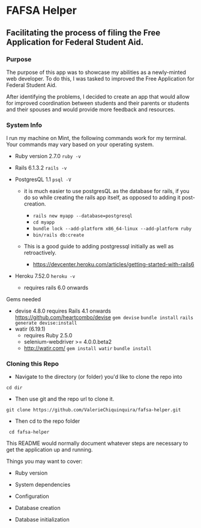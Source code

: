 # FAFSA Helper
## Facilitating the process of filing the Free Application for Federal Student Aid.

### Purpose

The purpose of this app was to showcase my abilities as a newly-minted web developer. To do this, I was tasked to improved the Free Application for Federal Student Aid.

After identifying the problems, I decided to create an app that would allow for improved coordination between students and their parents or students and their spouses and would provide more feedback and resources.

### System Info

I run my machine on Mint, the following commands work for my terminal. Your commands may vary based on your operating system.


* Ruby version 2.7.0
    `ruby -v`

* Rails 6.1.3.2
    `rails -v`

* PostgresQL  1.1
    `psql -V`

    * it is much easier to use postgresQL as the database for rails, if you do so while creating the rails app itself, as opposed to adding it post-creation.

        * `rails new myapp --database=postgresql`
        * `cd myapp`
        * `bundle lock --add-platform x86_64-linux --add-platform ruby`
        * `bin/rails db:create`

    * This is a good guide to adding postgressql initially as well as retroactively.
        * https://devcenter.heroku.com/articles/getting-started-with-rails6

* Heroku 7.52.0
    `heroku -v`
    * requires rails 6.0 onwards

Gems needed
* devise 4.8.0
    requires Rails 4.1 onwards
    https://github.com/heartcombo/devise
    `gem devise`
    `bundle install`
    `rails generate devise:install`
* watir (6.19.1)
    * requires Ruby 2.5.0
    * selenium-webdriver >= 4.0.0.beta2
    * http://watir.com/
    `gem install watir`
    `bundle install`


### Cloning this Repo

* Navigate to the directory (or folder) you'd like to clone the repo into

`cd dir`

* Then use git and the repo url to clone it. 

`git clone https://github.com/ValerieChiquinquira/fafsa-helper.git`

* Then cd to the repo folder

` cd fafsa-helper`



This README would normally document whatever steps are necessary to get the
application up and running.

Things you may want to cover:

* Ruby version

* System dependencies

* Configuration

* Database creation

* Database initialization

